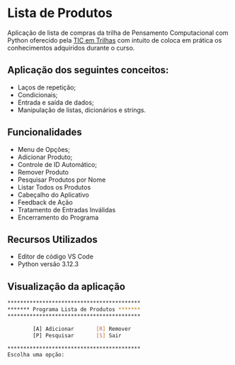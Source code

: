 # Lista de Produtos
Aplicação de lista de compras da trilha de Pensamento Computacional com Python oferecido pela [TIC em Trilhas](https://ticemtrilhas.org.br/) com intuito de coloca em prática os conhecimentos adquiridos durante o curso.

## Aplicação dos seguintes conceitos: 

- Laços de repetição; 
- Condicionais; 
- Entrada e saída de dados; 
- Manipulação de listas, dicionários e strings.


## Funcionalidades

- Menu de Opções;
- Adicionar Produto;
- Controle de ID Automático;
- Remover Produto
- Pesquisar Produtos por Nome
- Listar Todos os Produtos
- Cabeçalho do Aplicativo
- Feedback de Ação
- Tratamento de Entradas Inválidas
- Encerramento do Programa

## Recursos Utilizados

- Editor de código VS Code
- Python versão 3.12.3

## Visualização da aplicação
```bash
******************************************
******* Programa Lista de Produtos *******
******************************************

        [A] Adicionar       [R] Remover
        [P] Pesquisar       [S] Sair

******************************************
Escolha uma opção:
```
